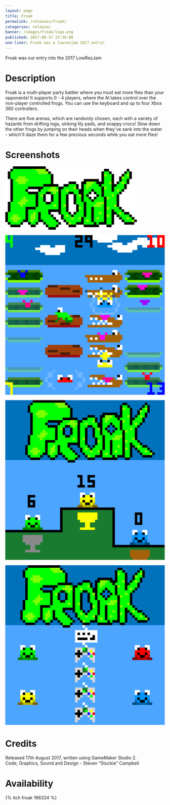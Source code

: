 ```yaml
---
layout: page
title: Froak
permalink: /releases/froak/
categories: releases
banner: /images/froak/logo.png
published: 2017-08-17 23:30:00
one-liner: Froak was a lowrezjam 2017 entry!
---
```


Froak was our entry into the 2017 LowRezJam

# Description

Froak is a multi-player party battler where you must eat more flies than your opponents!
It supports 0 - 4 players, where the AI takes control over the non-player controlled frogs.
You can use the keyboard and up to four Xbox 360 controllers.

There are five arenas, which are randomly chosen, each with a variety of hazards from drifting logs, sinking lily pads, and snappy crocs!
Slow down the other frogs by jumping on their heads when they've sank into the water - which'll daze them for a few precious seconds while you eat more flies!

# Screenshots

![Logo](/images/froak/logo.png)

![Screen1](/images/froak/screen1.png)

![Screen2](/images/froak/screen2.png)

![Montage](/images/froak/montage.gif)

# Credits

Released 17th August 2017, written using GameMaker Studio 2.<br />
Code, Graphics, Sound and Design - Steven “Stuckie” Campbell<br />

# Availability

{% itch froak 166324 %}
